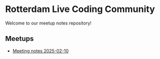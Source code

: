 # Rotterdam Live Coding Community

Welcome to our meetup notes repository!

## Meetups
- [Meeting notes 2025-02-10](meetups/2025-02-10.md)
